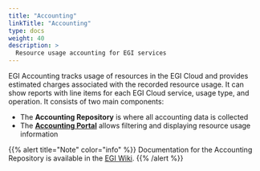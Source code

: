 ```yaml
---
title: "Accounting"
linkTitle: "Accounting"
type: docs
weight: 40
description: >
  Resource usage accounting for EGI services
---
```


EGI Accounting tracks usage of resources in the EGI Cloud and provides
estimated charges associated with the recorded resource usage. It can show
reports with line items for each EGI Cloud service, usage type, and operation.
It consists of two main components:

- The **Accounting Repository** is where all accounting data is collected
- The **[Accounting Portal](https://accounting.egi.eu)** allows filtering
  and displaying resource usage information

{{% alert title="Note" color="info" %}} Documentation for the Accounting
Repository is available in the
[EGI Wiki](https://wiki.egi.eu/wiki/Accounting_Repository).
{{% /alert %}}
